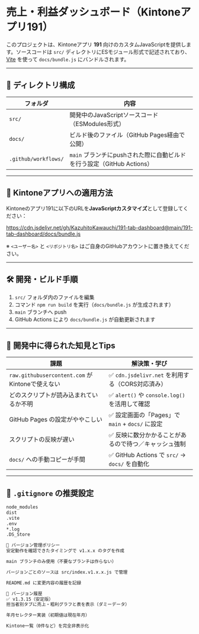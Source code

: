 # 売上・利益ダッシュボード（Kintoneアプリ191）

このプロジェクトは、Kintoneアプリ **191** 向けのカスタムJavaScriptを提供します。ソースコードは `src/` ディレクトリにESモジュール形式で記述されており、[Vite](https://vitejs.dev/) を使って `docs/bundle.js` にバンドルされます。

---

## 📁 ディレクトリ構成

| フォルダ | 内容 |
|----------|------|
| `src/` | 開発中のJavaScriptソースコード（ESModules形式） |
| `docs/` | ビルド後のファイル（GitHub Pages経由で公開） |
| `.github/workflows/` | `main` ブランチにpushされた際に自動ビルドを行う設定（GitHub Actions） |

---

## 🚀 Kintoneアプリへの適用方法

Kintoneのアプリ191に以下のURLを**JavaScriptカスタマイズ**として登録してください：

https://cdn.jsdelivr.net/gh/KazuhitoKawauchi/191-tab-dashboard@main/191-tab-dashboard/docs/bundle.js


※ `<ユーザー名>` と `<リポジトリ名>` はご自身のGitHubアカウントに置き換えてください。

---

## 🛠 開発・ビルド手順

1. `src/` フォルダ内のファイルを編集
2. コマンド `npm run build` を実行（`docs/bundle.js` が生成されます）
3. `main` ブランチへ push
4. GitHub Actions により `docs/bundle.js` が自動更新されます

---

## 🧠 開発中に得られた知見とTips

| 課題 | 解決策・学び |
|------|---------------|
| `raw.githubusercontent.com` がKintoneで使えない | ✅ `cdn.jsdelivr.net` を利用する（CORS対応済み） |
| どのスクリプトが読み込まれているか不明 | ✅ `alert()` や `console.log()` を活用して確認 |
| GitHub Pages の設定がややこしい | ✅ 設定画面の「Pages」で `main` + `docs/` に設定 |
| スクリプトの反映が遅い | ✅ 反映に数分かかることがあるので待つ／キャッシュ強制 |
| `docs/` への手動コピーが手間 | ✅ GitHub Actions で `src/` → `docs/` を自動化 |

---

## 🧼 `.gitignore` の推奨設定

```bash
node_modules
dist
.vite
.env
*.log
.DS_Store

🔖 バージョン管理ポリシー
安定動作を確認できたタイミングで v1.x.x のタグを作成

main ブランチのみ使用（不要なブランチは作らない）

バージョンごとのソースは src/index.v1.x.x.js で管理

README.md に変更内容の履歴を記録

📄 バージョン履歴
✅ v1.3.15（安定版）
担当者別タブに売上・粗利グラフと表を表示（ダミーデータ）

年月セレクター実装（初期値は現在年月）

Kintone一覧（0件など）を完全非表示化
